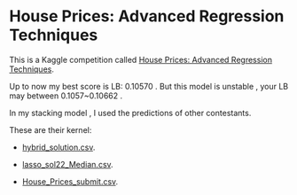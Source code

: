 # House Prices: Advanced Regression Techniques

This is a Kaggle competition called [House Prices: Advanced Regression Techniques](https://www.kaggle.com/c/house-prices-advanced-regression-techniques).

Up to now my best score is LB: 0.10570 . But this model is unstable , your LB may between 0.1057~0.10662 .

In my stacking model , I used the predictions of other contestants.

These are their kernel:

- [hybrid_solution.csv](https://www.kaggle.com/couyang/hybrid-svm-benchmark-approach-0-11180-lb-top-2).

- [lasso_sol22_Median.csv](https://www.kaggle.com/zavodrobotov/lasso-model-for-regression-problem).

- [House_Prices_submit.csv](https://www.kaggle.com/agehsbarg/top-10-0-10943-stacking-mice-and-brutal-force).
